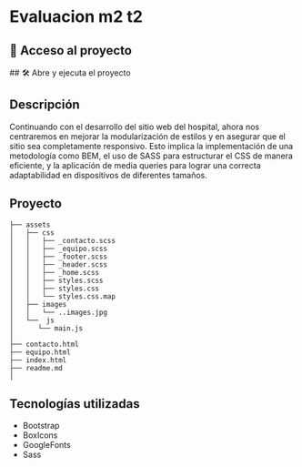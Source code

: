 # Evaluacion m2 t2

## 📁 Acceso al proyecto
\## 🛠️ Abre y ejecuta el proyecto

## Descripción
Continuando con el desarrollo del sitio web del hospital, ahora nos centraremos en mejorar la
modularización de estilos y en asegurar que el sitio sea completamente responsivo. Esto
implica la implementación de una metodología como BEM, el uso de SASS para estructurar el
CSS de manera eficiente, y la aplicación de media queries para lograr una correcta
adaptabilidad en dispositivos de diferentes tamaños.

## Proyecto 
```
├── assets      
│   ├── css
│   │   ├── _contacto.scss
│   │   ├── _equipo.scss
│   │   ├── _footer.scss
│   │   ├── _header.scss
│   │   ├── _home.scss
│   │   ├── styles.scss
│   │   ├── styles.css
│   │   └── styles.css.map
│   ├── images
│   │   └── ..images.jpg
│   └──  js    
│      └── main.js       
│
├── contacto.html  
├── equipo.html 
├── index.html 
├── readme.md       
│            
```

## Tecnologías utilizadas
* Bootstrap
* BoxIcons
* GoogleFonts
* Sass